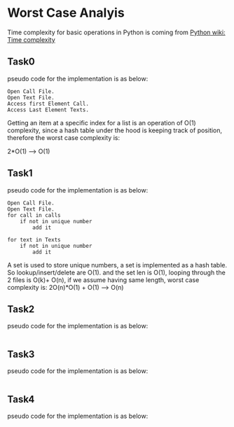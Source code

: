 # Worst Case Analyis
Time complexity for basic operations in Python is coming from  [Python wiki: Time complexity](https://wiki.python.org/moin/TimeComplexity)
## Task0
pseudo code for the implementation is as below:
```
Open Call File.
Open Text File.
Access first Element Call.
Access Last Element Texts.
```
Getting an item at a specific index for a list is an operation of O(1) complexity, since a hash table
under the hood is keeping track of position, therefore the worst case complexity is:

2*O(1) --> O(1)

## Task1
pseudo code for the implementation is as below:
```
Open Call File.
Open Text File.
for call in calls
    if not in unique number
        add it

for text in Texts
    if not in unique number
        add it

```
A set is used to store unique numbers, a set is implemented as a hash table. So lookup/insert/delete 
are O(1). and the set len is O(1),
looping through the 2 files is O(k)+ O(n), if we assume having same length, worst case complexity is:
2O(n)*O(1) + O(1) --> O(n)


## Task2
pseudo code for the implementation is as below:
```

```
## Task3
pseudo code for the implementation is as below:
```

```
## Task4
pseudo code for the implementation is as below:
```

```